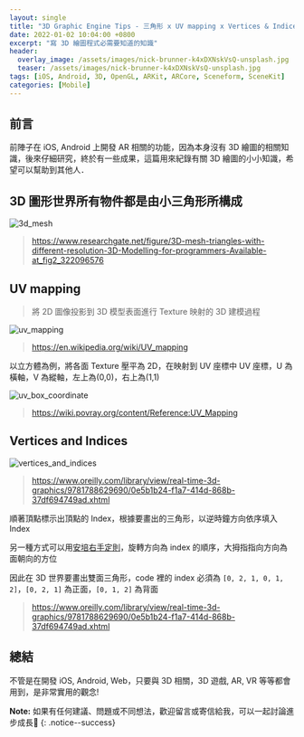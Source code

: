 ```yaml
---
layout: single
title: "3D Graphic Engine Tips - 三角形 x UV mapping x Vertices & Indices"
date: 2022-01-02 10:04:00 +0800
excerpt: "寫 3D 繪圖程式必需要知道的知識"
header:
  overlay_image: /assets/images/nick-brunner-k4xDXNskVsQ-unsplash.jpg
  teaser: /assets/images/nick-brunner-k4xDXNskVsQ-unsplash.jpg
tags: [iOS, Android, 3D, OpenGL, ARKit, ARCore, Sceneform, SceneKit]
categories: [Mobile]
---
```


## 前言

前陣子在 iOS, Android 上開發 AR 相關的功能，因為本身沒有 3D 繪圖的相關知識，後來仔細研究，終於有一些成果，這篇用來紀錄有關 3D 繪圖的小小知識，希望可以幫助到其他人．

## 3D 圖形世界所有物件都是由小三角形所構成

![3d_mesh](https://www.researchgate.net/profile/Predrag-Novakovic-2/publication/322096576/figure/fig2/AS:631626539229214@1527602910310/3D-mesh-triangles-with-different-resolution-3D-Modelling-for-programmers-Available-at.png)

> <https://www.researchgate.net/figure/3D-mesh-triangles-with-different-resolution-3D-Modelling-for-programmers-Available-at_fig2_322096576>

## UV mapping

> 將 2D 圖像投影到 3D 模型表面進行 Texture 映射的 3D 建模過程

![uv_mapping](https://upload.wikimedia.org/wikipedia/commons/0/04/UVMapping.png)

> <https://en.wikipedia.org/wiki/UV_mapping>

以立方體為例，將各面 Texture 壓平為 2D，在映射到 UV 座標中
UV 座標，U 為橫軸，V 為縱軸，左上為(0,0)，右上為(1,1)

![uv_box_coordinate](https://wiki.povray.org/uploaded/4/48/RefImgBoxmap.gif)

> <https://wiki.povray.org/content/Reference:UV_Mapping>

## Vertices and Indices

![vertices_and_indices](https://www.oreilly.com/library/view/real-time-3d-graphics/9781788629690/assets/1ccc3e64-684e-4098-b910-505346c4b396.png)

> <https://www.oreilly.com/library/view/real-time-3d-graphics/9781788629690/0e5b1b24-f1a7-414d-868b-37df694749ad.xhtml>

順著頂點標示出頂點的 Index，根據要畫出的三角形，以逆時鐘方向依序填入 Index

另一種方式可以用[安培右手定則](https://zh.wikipedia.org/wiki/%E5%AE%89%E5%9F%B9%E5%AE%9A%E5%BE%8B)，旋轉方向為 index 的順序，大拇指指向方向為面朝向的方位

因此在 3D 世界要畫出雙面三角形，code 裡的 index 必須為 `[0, 2, 1, 0, 1, 2]`，`[0, 2, 1]` 為正面，`[0, 1, 2]` 為背面

> <https://www.oreilly.com/library/view/real-time-3d-graphics/9781788629690/0e5b1b24-f1a7-414d-868b-37df694749ad.xhtml>

## 總結

不管是在開發 iOS, Android, Web，只要與 3D 相關，3D 遊戲, AR, VR 等等都會用到，是非常實用的觀念!

**Note:** 如果有任何建議、問題或不同想法，歡迎留言或寄信給我，可以一起討論進步成長🙂
{: .notice--success}
